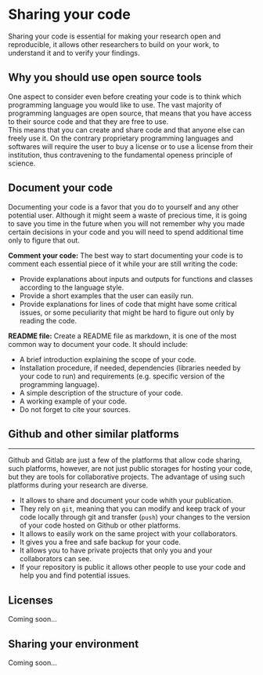 # Sharing your code

Sharing your code is essential for making your research open and reproducible, it allows other researchers to build on your work, to understand it and to verify your findings.

## Why you should use open source tools

One aspect to consider even before creating your code is to think which programming language you would like to use.
The vast majority of programming languages are open source, that means that you have access to their source code and that they are free to use.</b>  
This means that you can create and share code and that anyone else can freely use it. On the contrary proprietary programming languages and softwares will require the user to buy a license or to use a license from their institution, thus contravening to the fundamental openess principle of science.

## Document your code

Documenting your code is a favor that you do to yourself and any other potential user. Although it might seem a waste of precious time, it is going to save you time in the future when you will not remember why you made certain decisions in your code and you will need to spend additional time only to figure that out.

**Comment your code:** The best way to start documenting your code is to comment each essential piece of it while your are still writing the code:

- Provide explanations about inputs and outputs for functions and classes according to the language style.
- Provide a short examples that the user can easily run.
- Provide explanations for lines of code that might have some critical issues, or some peculiarity that might be hard to figure out only by reading the code.

**README file:** Create a README file as markdown, it is one of the most common way to document your code. It should include:
- A brief introduction explaining the scope of your code.
- Installation procedure, if needed, dependencies (libraries needed by your code to run) and requirements (e.g. specific version of the programming language).
- A simple description of the structure of your code.
- A working example of your code.
- Do not forget to cite your sources.

## Github and other similar platforms
*******
Github and Gitlab are just a few of the platforms that allow code sharing, such platforms, however, are not just public storages for hosting your code, but they are tools for collaborative projects. The advantage of using such platforms during your research are diverse.

- It allows to share and document your code whith your publication.
- They rely on `git`, meaning that you can modify and keep track of your code locally through git and transfer (`push`) your changes to the version of your code hosted on Github or other platforms.
- It allows to easily work on the same project with your collaborators.
- It gives you a free and safe backup for your code.
- It allows you to have private projects that only you and your collaborators can see.
- If your repository is public it allows other people to use your code and help you and find potential issues.
  

## Licenses

Coming soon...

## Sharing your environment

Coming soon...


